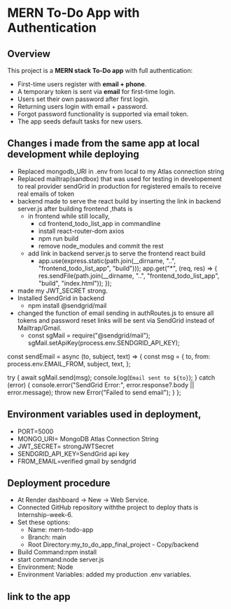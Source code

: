 # MERN To-Do App with Authentication
## Overview
This project is a **MERN stack To-Do app** with full authentication:  
- First-time users register with **email + phone**.  
- A temporary token is sent via **email** for first-time login.  
- Users set their own password after first login.  
- Returning users login with email + password.  
- Forgot password functionality is supported via email token.  
- The app seeds default tasks for new users.  
## Changes i made from the same app at local development while deploying
- Replaced mongodb_URI in .env from local to my Atlas connection string
- Replaced mailtrap(sandbox) that was used for testing in developement to real provider sendGrid in production for registered emails to receive real emails of token
- backend made to serve the react build by inserting the link in backend server.js after building frontend ,thats is 
    - in frontend while still locally,
         - cd frontend_todo_list_app in commandline
         - install react-router-dom axios
         - npm run build
         - remove node_modules and commit the rest
    - add link in backend server.js to serve the frontend react build
        - app.use(express.static(path.join(__dirname, "..", "frontend_todo_list_app", "build")));
app.get("*", (req, res) => {
  res.sendFile(path.join(__dirname, "..", "frontend_todo_list_app", "build", "index.html"));
});
- made my JWT_SECRET strong.
- Installed SendGrid in backend
    - npm install @sendgrid/mail
- changed the function of email sending in authRoutes.js to ensure all tokens and password reset links will be sent via SendGrid instead of Mailtrap/Gmail.
    - const sgMail = require("@sendgrid/mail");
sgMail.setApiKey(process.env.SENDGRID_API_KEY);

const sendEmail = async (to, subject, text) => {
  const msg = {
    to,
    from: process.env.EMAIL_FROM, 
    subject,
    text,
  };

  try {
    await sgMail.send(msg);
    console.log(`Email sent to ${to}`);
  } catch (error) {
    console.error("SendGrid Error:", error.response?.body || error.message);
    throw new Error("Failed to send email");
  }
};
## Environment variables used in deployment, 
- PORT=5000
- MONGO_URI= MongoDB Atlas Connection String
- JWT_SECRET= strongJWTSecret
- SENDGRID_API_KEY=SendGrid api key
- FROM_EMAIL=verified gmail by sendgrid
## Deployment procedure
- At Render dashboard → New → Web Service.
- Connected  GitHub repository withthe project to deploy thats is Internship-week-6.
- Set these options:
    - Name: mern-todo-app 
    - Branch: main 
    - Root Directory:my_to_do_app_final_project - Copy/backend
- Build Command:npm install
- start command:node server.js
- Environment: Node
- Environment Variables: added my production .env variables.
## link to the app

